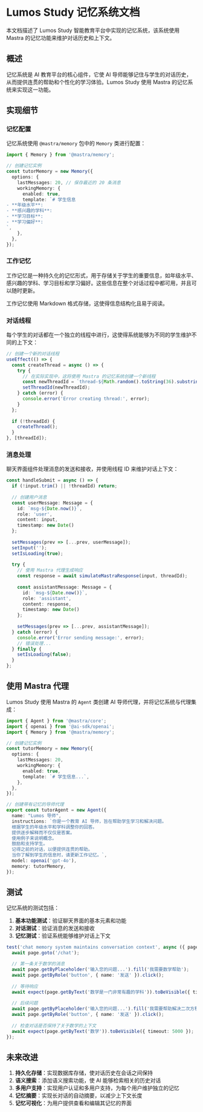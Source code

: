 # Lumos Study 记忆系统文档

本文档描述了 Lumos Study 智能教育平台中实现的记忆系统，该系统使用 Mastra 的记忆功能来维护对话历史和上下文。

## 概述

记忆系统是 AI 教育平台的核心组件，它使 AI 导师能够记住与学生的对话历史，从而提供连贯的帮助和个性化的学习体验。Lumos Study 使用 Mastra 的记忆系统来实现这一功能。

## 实现细节

### 记忆配置

记忆系统使用 `@mastra/memory` 包中的 `Memory` 类进行配置：

```typescript
import { Memory } from '@mastra/memory';

// 创建记忆实例
const tutorMemory = new Memory({
  options: {
    lastMessages: 20, // 保存最近的 20 条消息
    workingMemory: {
      enabled: true,
      template: `# 学生信息
- **年级水平**:
- **感兴趣的学科**:
- **学习目标**:
- **学习偏好**:
`,
    },
  },
});
```

### 工作记忆

工作记忆是一种持久化的记忆形式，用于存储关于学生的重要信息，如年级水平、感兴趣的学科、学习目标和学习偏好。这些信息在整个对话过程中都可用，并且可以随时更新。

工作记忆使用 Markdown 格式存储，这使得信息结构化且易于阅读。

### 对话线程

每个学生的对话都在一个独立的线程中进行，这使得系统能够为不同的学生维护不同的上下文：

```typescript
// 创建一个新的对话线程
useEffect(() => {
  const createThread = async () => {
    try {
      // 在实际实现中，这将使用 Mastra 的记忆系统创建一个新线程
      const newThreadId = `thread-${Math.random().toString(36).substring(2, 9)}`;
      setThreadId(newThreadId);
    } catch (error) {
      console.error('Error creating thread:', error);
    }
  };
  
  if (!threadId) {
    createThread();
  }
}, [threadId]);
```

### 消息处理

聊天界面组件处理消息的发送和接收，并使用线程 ID 来维护对话上下文：

```typescript
const handleSubmit = async () => {
  if (!input.trim() || !threadId) return;
  
  // 创建用户消息
  const userMessage: Message = { 
    id: `msg-${Date.now()}`, 
    role: 'user', 
    content: input,
    timestamp: new Date()
  };
  
  setMessages(prev => [...prev, userMessage]);
  setInput('');
  setIsLoading(true);
  
  try {
    // 使用 Mastra 代理生成响应
    const response = await simulateMastraResponse(input, threadId);
    
    const assistantMessage: Message = { 
      id: `msg-${Date.now()}`, 
      role: 'assistant', 
      content: response,
      timestamp: new Date()
    };
    
    setMessages(prev => [...prev, assistantMessage]);
  } catch (error) {
    console.error('Error sending message:', error);
    // 错误处理...
  } finally {
    setIsLoading(false);
  }
};
```

## 使用 Mastra 代理

Lumos Study 使用 Mastra 的 `Agent` 类创建 AI 导师代理，并将记忆系统与代理集成：

```typescript
import { Agent } from '@mastra/core';
import { openai } from '@ai-sdk/openai';
import { Memory } from '@mastra/memory';

// 创建记忆实例
const tutorMemory = new Memory({
  options: {
    lastMessages: 20,
    workingMemory: {
      enabled: true,
      template: `# 学生信息...`,
    },
  },
});

// 创建带有记忆的导师代理
export const tutorAgent = new Agent({
  name: "Lumos 导师",
  instructions: `你是一个教育 AI 导师，旨在帮助学生学习和解决问题。
  根据学生的年级水平和学科调整你的回答。
  提供逐步解释而不仅仅是答案。
  使用例子来说明概念。
  鼓励和支持学生。
  记得之前的对话，以便提供连贯的帮助。
  当你了解到学生的信息时，请更新工作记忆。`,
  model: openai('gpt-4o'),
  memory: tutorMemory,
});
```

## 测试

记忆系统的测试包括：

1. **基本功能测试**：验证聊天界面的基本元素和功能
2. **对话测试**：验证消息的发送和接收
3. **记忆测试**：验证系统能够维护对话上下文

```typescript
test('chat memory system maintains conversation context', async ({ page }) => {
  await page.goto('/chat');

  // 第一条关于数学的消息
  await page.getByPlaceholder('输入您的问题...').fill('我需要数学帮助');
  await page.getByRole('button', { name: '发送' }).click();
  
  // 等待响应
  await expect(page.getByText('数学是一门非常有趣的学科')).toBeVisible({ timeout: 5000 });
  
  // 后续问题
  await page.getByPlaceholder('输入您的问题...').fill('我需要帮助解决二次方程');
  await page.getByRole('button', { name: '发送' }).click();
  
  // 检查对话是否保持了关于数学的上下文
  await expect(page.getByText('数学')).toBeVisible({ timeout: 5000 });
});
```

## 未来改进

1. **持久化存储**：实现数据库存储，使对话历史在会话之间保持
2. **语义搜索**：添加语义搜索功能，使 AI 能够检索相关的历史对话
3. **多用户支持**：实现用户认证和多用户支持，为每个用户维护独立的记忆
4. **记忆摘要**：实现长对话的自动摘要，以减少上下文长度
5. **记忆可视化**：为用户提供查看和编辑其记忆的界面
